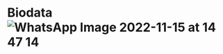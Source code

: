 # Biodata![WhatsApp Image 2022-11-15 at 14 47 14](https://user-images.githubusercontent.com/102037945/201860057-abd4213b-5a76-4431-84bf-f19a180b2e79.jpeg)
